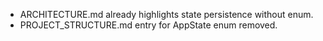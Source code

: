 - ARCHITECTURE.md already highlights state persistence without enum.
- PROJECT_STRUCTURE.md entry for AppState enum removed.
